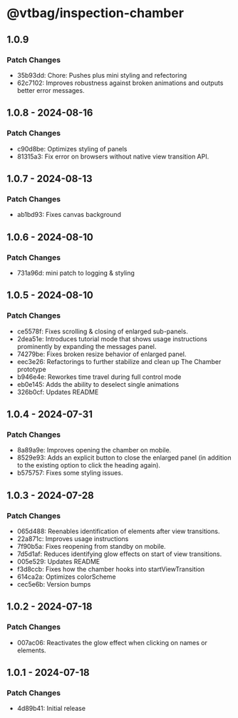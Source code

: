 # @vtbag/inspection-chamber

## 1.0.9

### Patch Changes

- 35b93dd: Chore: Pushes plus mini styling and refectoring
- 62c7102: Improves robustness against broken animations and outputs better error messages.

## 1.0.8 - 2024-08-16

### Patch Changes

- c90d8be: Optimizes styling of panels
- 81315a3: Fix error on browsers without native view transition API.

## 1.0.7 - 2024-08-13

### Patch Changes

- ab1bd93: Fixes canvas background

## 1.0.6 - 2024-08-10

### Patch Changes

- 731a96d: mini patch to logging & styling

## 1.0.5 - 2024-08-10

### Patch Changes

- ce5578f: Fixes scrolling & closing of enlarged sub-panels.
- 2dea51e: Introduces tutorial mode that shows usage instructions prominently by expanding the messages panel.
- 74279be: Fixes broken resize behavior of enlarged panel.
- eec3e26: Refactorings to further stabilize and clean up The Chamber prototype
- b946e4e: Reworkes time travel during full control mode
- eb0e145: Adds the ability to deselect single animations
- 326b0cf: Updates README

## 1.0.4 - 2024-07-31

### Patch Changes

- 8a89a9e: Improves opening the chamber on mobile.
- 8529e93: Adds an explicit button to close the enlarged panel (in addition to the existing option to click the heading again).
- b575757: Fixes some styling issues.

## 1.0.3 - 2024-07-28

### Patch Changes

- 065d488: Reenables identification of elements after view transitions.
- 22a871c: Improves usage instructions
- 7f90b5a: Fixes reopening from standby on mobile.
- 7d5d1af: Reduces identifying glow effects on start of view transitions.
- 005e529: Updates README
- f3d8ccb: Fixes how the chamber hooks into startViewTransition
- 614ca2a: Optimizes colorScheme
- cec5e6b: Version bumps

## 1.0.2 - 2024-07-18

### Patch Changes

- 007ac06: Reactivates the glow effect when clicking on names or elements.

## 1.0.1 - 2024-07-18

### Patch Changes

- 4d89b41: Initial release

